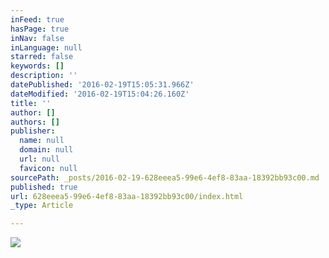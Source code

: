 ```yaml
---
inFeed: true
hasPage: true
inNav: false
inLanguage: null
starred: false
keywords: []
description: ''
datePublished: '2016-02-19T15:05:31.966Z'
dateModified: '2016-02-19T15:04:26.160Z'
title: ''
author: []
authors: []
publisher:
  name: null
  domain: null
  url: null
  favicon: null
sourcePath: _posts/2016-02-19-628eeea5-99e6-4ef8-83aa-18392bb93c00.md
published: true
url: 628eeea5-99e6-4ef8-83aa-18392bb93c00/index.html
_type: Article

---
```

![](https://the-grid-user-content.s3-us-west-2.amazonaws.com/5099fdc3-4dfb-4e44-9ed1-3fa849656a56.JPG)